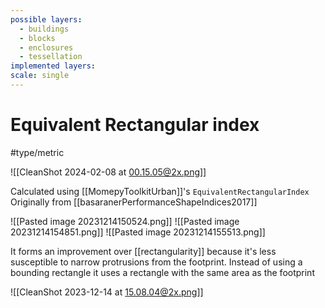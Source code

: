 ```yaml
---
possible layers:
  - buildings
  - blocks
  - enclosures
  - tessellation
implemented layers: 
scale: single
---
```

# Equivalent Rectangular index
#type/metric

![[CleanShot 2024-02-08 at 00.15.05@2x.png]]

Calculated using [[MomepyToolkitUrban]]'s `EquivalentRectangularIndex`
Originally from [[basaranerPerformanceShapeIndices2017]]

![[Pasted image 20231214150524.png]]
![[Pasted image 20231214154851.png]]
![[Pasted image 20231214155513.png]]

It forms an improvement over [[rectangularity]] because it's less susceptible to narrow protrusions from the footprint. Instead of using a bounding rectangle it uses a rectangle with the same area as the footprint

![[CleanShot 2023-12-14 at 15.08.04@2x.png]] 